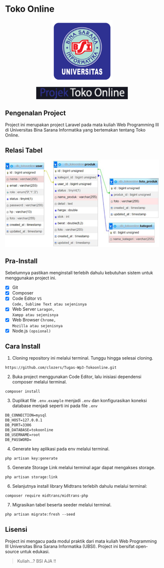 # Toko Online

<p align="center"><img src="public/backend/image/logo_ubsi.png" width="200" alt="Logo UBSI"></p>
<p align="center"><img src="public/backend/image/logo_text2.png" width="300" alt="Text Logo Project"></p>


## Pengenalan Project

Project ini merupakan project Laravel pada mata kuliah Web Programming III di Universitas Bina Sarana Informatika yang bertemakan tentang Toko Online.

## Relasi Tabel
<p align="center"><img src="public/backend/image/screenshot/ss_relasi.jpg" width="600" alt="Laravel Logo"></p>

## Pra-Install
Sebelumnya pastikan menginstall terlebih dahulu kebutuhan sistem untuk menggunakan project ini.
- [x] Git
- [x] Composer
- [x] Code Editor <code>VS Code, Sublime Text atau sejenisnya</code>
- [x] Web Server <code>Laragon, Xampp atau sejenisnya</code>
- [x] Web Browser <code>Chrome, Mozilla atau sejenisnya</code>
- [x] Node.js <code>(opsional)</code>

## Cara Install
1. Cloning repository ini melalui terminal. Tunggu hingga selesai cloning.
```
https://github.com/clozers/Tugas-Wp3-Tokoonline.git
```
2.  Buka project menggunakan Code Editor, lalu inisiasi dependensi composer melalui terminal.
```
composer install
```
3. Duplikat file `.env.example` menjadi `.env` dan konfigurasikan koneksi database menjadi seperti ini pada file `.env`
```
DB_CONNECTION=mysql
DB_HOST=127.0.0.1
DB_PORT=3306
DB_DATABASE=tokoonline
DB_USERNAME=root
DB_PASSWORD=
```
4. Generate key aplikasi pada env melalui terminal.
```
php artisan key:generate
```
5. Generate Storage Link melalui terminal agar dapat mengakses storage.
```
php artisan storage:link
```
6. Selanjutnya install library Midtrans terlebih dahulu melalui terminal:
```
composer require midtrans/midtrans-php
```
7. Migrasikan tabel beserta seeder melalui terminal.
```
php artisan migrate:fresh --seed
```



## Lisensi

Project ini mengacu pada modul praktik dari mata kuliah Web Programming III Universitas Bina Sarana Informatika (UBSI). Project ini bersifat open-source untuk edukasi.
<blockquote>Kuliah...? BSI AJA !!</blockquote>
